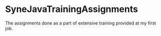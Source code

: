 # SyneJavaTrainingAssignments
The assignments done as a part of extensive training provided at my first job.
